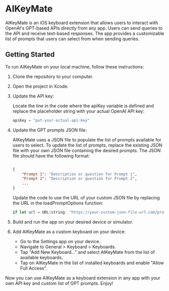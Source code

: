# AIKeyMate
AIKeyMate is an iOS keyboard extension that allows users to interact with OpenAI's GPT-based APIs directly from any app. Users can send queries to the API and receive text-based responses. The app provides a customizable list of prompts that users can select from when sending queries.

## Getting Started
To run AIKeyMate on your local machine, follow these instructions:

1. Clone the repository to your computer.
2. Open the project in Xcode.
3. Update the API key:

    Locate the line in the code where the apiKey variable is defined and replace the placeholder string with your actual OpenAI API key:
    ```swift
    apiKey = "put-your-actual-api-key"
    ```

4. Update the GPT prompts JSON file:

    AIKeyMate uses a JSON file to populate the list of prompts available for users to select. To update the list of prompts, replace the existing JSON file with your own JSON file containing the desired prompts.
    The JSON file should have the following format:

    ```json

    {
        "Prompt 1": "Description or question for Prompt 1",
        "Prompt 2": "Description or question for Prompt 2",
        ...
    }
    ```

    Update the code to use the URL of your custom JSON file by replacing the URL in the loadPromptOptions function:
    

    ```swift
    if let url = URL(string: "https://your-custom-json-file-url.com/prompts.json") {
    ```

5. Build and run the app on your desired device or simulator.

6. Add AIKeyMate as a custom keyboard on your device:

    - Go to the Settings app on your device.
    - Navigate to General > Keyboard > Keyboards.
    - Tap "Add New Keyboard..." and select AIKeyMate from the list of available keyboards.
    - Tap on AIKeyMate in the list of installed keyboards and enable "Allow Full Access".

Now you can use AIKeyMate as a keyboard extension in any app with your own API key and custom list of GPT prompts. Enjoy!
